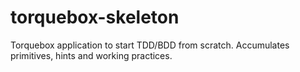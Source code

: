 torquebox-skeleton
==================

Torquebox application to start TDD/BDD from scratch. Accumulates primitives, hints and working practices.
